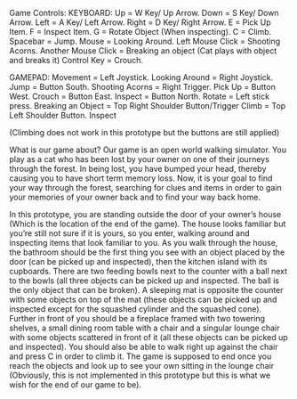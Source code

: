 Game Controls:
KEYBOARD:
Up = W Key/ Up Arrow.
Down = S Key/ Down Arrow.
Left = A Key/ Left Arrow.
Right = D Key/ Right Arrow.
E = Pick Up Item.
F = Inspect Item.
G = Rotate Object (When inspecting).
C = Climb.
Spacebar = Jump.
Mouse = Looking Around.
Left Mouse Click = Shooting Acorns.
Another Mouse Click = Breaking an object (Cat plays with object and breaks it)
Control Key = Crouch.

GAMEPAD:
Movement = Left Joystick.
Looking Around = Right Joystick.
Jump = Button South.
Shooting Acorns = Right Trigger.
Pick Up = Button West.
Crouch = Button East.
Inspect = Button North.
Rotate = Left stick press. 
Breaking an Object = Top Right Shoulder Button/Trigger
Climb = Top Left Shoulder Button.
Inspect


(Climbing does not work in this prototype but the buttons are still applied)


What is our game about?
Our game is an open world walking simulator. 
You play as a cat who has been lost by your owner on one of their journeys through the forest. 
In being lost, you have bumped your head, thereby causing you to have short term memory loss. 
Now, it is your goal to find your way through the forest, searching for clues and items in order to gain your memories of your owner back and to find your way back home. 

In this prototype, you are standing outside the door of your owner’s house (Which is the location of the end of the game). 
The house looks familiar but you’re still not sure if it is yours, so you enter, walking around and inspecting items that look familiar to you. 
As you walk through the house, the bathroom should be the first thing you see with an object placed by the door (can be picked up and inspected), then the kitchen island with its cupboards. 
There are two feeding bowls next to the counter with a ball next to the bowls (all three objects can be picked up and inspected. 
The ball is the only object that can be broken). 
A sleeping mat is opposite the counter with some objects on top of the mat (these objects can be picked up and inspected except for the squashed cylinder and the squashed cone). 
Further in front of you should be a fireplace framed with two towering shelves, a small dining room table with a chair and a singular lounge chair with some objects scattered in front of it (all these objects can be picked up and inspected). 
You should also be able to walk right up against the chair and press C in order to climb it. The game is supposed to end once you reach the objects and look up to see your own sitting in the lounge chair (Obviously, this is not implemented in this prototype but this is what we wish for the end of our game to be).

